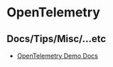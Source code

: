 # OpenTelemetry

## Docs/Tips/Misc/...etc

* [OpenTelemetry Demo Docs](https://opentelemetry.io/docs/demo/)
